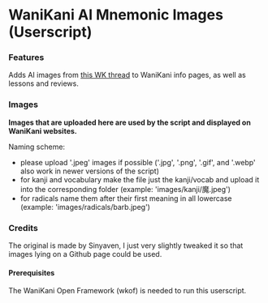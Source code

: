 # WaniKani AI Mnemonic Images (Userscript)

### Features
Adds AI images from <a href="https://community.wanikani.com/t/wanikani-mnemonics-in-image-form-done-by-ai/57910">this WK thread<a> to WaniKani info pages, as well as lessons and reviews.

### Images
**Images that are uploaded here are used by the script and displayed on WaniKani websites.**

Naming scheme:

* please upload '.jpeg' images if possible ('.jpg', '.png', '.gif', and '.webp' also work in newer versions of the script)
* for kanji and vocabulary make the file just the kanji/vocab and upload it into the corresponding folder (example: 'images/kanji/魔.jpeg')
* for radicals name them after their first meaning in all lowercase (example: 'images/radicals/barb.jpeg')

### Credits
The original is made by Sinyaven, I just very slightly tweaked it so that images lying on a Github page could be used.

#### Prerequisites
The WaniKani Open Framework (wkof) is needed to run this userscript.
